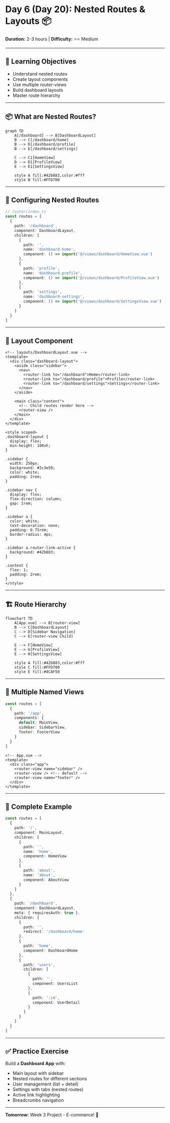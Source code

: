 # Day 6 (Day 20): Nested Routes & Layouts 📦

**Duration:** 2-3 hours | **Difficulty:** ⭐⭐ Medium

---

## 📖 Learning Objectives

- Understand nested routes
- Create layout components
- Use multiple router-views
- Build dashboard layouts
- Master route hierarchy

---

## 📦 What are Nested Routes?

```mermaid
graph TD
    A[/dashboard] --> B[DashboardLayout]
    B --> C[/dashboard/home]
    B --> D[/dashboard/profile]
    B --> E[/dashboard/settings]
    
    C --> C1[HomeView]
    D --> D1[ProfileView]
    E --> E1[SettingsView]
    
    style A fill:#42b883,color:#fff
    style B fill:#FFD700
```

---

## 🎯 Configuring Nested Routes

```typescript
// router/index.ts
const routes = [
  {
    path: '/dashboard',
    component: DashboardLayout,
    children: [
      {
        path: '',
        name: 'dashboard-home',
        component: () => import('@/views/dashboard/HomeView.vue')
      },
      {
        path: 'profile',
        name: 'dashboard-profile',
        component: () => import('@/views/dashboard/ProfileView.vue')
      },
      {
        path: 'settings',
        name: 'dashboard-settings',
        component: () => import('@/views/dashboard/SettingsView.vue')
      }
    ]
  }
]
```

---

## 🎨 Layout Component

```vue
<!-- layouts/DashboardLayout.vue -->
<template>
  <div class="dashboard-layout">
    <aside class="sidebar">
      <nav>
        <router-link to="/dashboard">Home</router-link>
        <router-link to="/dashboard/profile">Profile</router-link>
        <router-link to="/dashboard/settings">Settings</router-link>
      </nav>
    </aside>
    
    <main class="content">
      <!-- Child routes render here -->
      <router-view />
    </main>
  </div>
</template>

<style scoped>
.dashboard-layout {
  display: flex;
  min-height: 100vh;
}

.sidebar {
  width: 250px;
  background: #2c3e50;
  color: white;
  padding: 2rem;
}

.sidebar nav {
  display: flex;
  flex-direction: column;
  gap: 1rem;
}

.sidebar a {
  color: white;
  text-decoration: none;
  padding: 0.75rem;
  border-radius: 4px;
}

.sidebar a.router-link-active {
  background: #42b883;
}

.content {
  flex: 1;
  padding: 2rem;
}
</style>
```

---

## 🏗️ Route Hierarchy

```mermaid
flowchart TD
    A[App.vue] --> B[router-view]
    B --> C[DashboardLayout]
    C --> D[Sidebar Navigation]
    C --> E[router-view Child]
    
    E --> F[HomeView]
    E --> G[ProfileView]
    E --> H[SettingsView]
    
    style A fill:#42b883,color:#fff
    style C fill:#FFD700
    style E fill:#4CAF50
```

---

## 🎯 Multiple Named Views

```typescript
const routes = [
  {
    path: '/app',
    components: {
      default: MainView,
      sidebar: SidebarView,
      footer: FooterView
    }
  }
]
```

```vue
<!-- App.vue -->
<template>
  <div class="app">
    <router-view name="sidebar" />
    <router-view /> <!-- default -->
    <router-view name="footer" />
  </div>
</template>
```

---

## 🎨 Complete Example

```typescript
const routes = [
  {
    path: '/',
    component: MainLayout,
    children: [
      {
        path: '',
        name: 'home',
        component: HomeView
      },
      {
        path: 'about',
        name: 'about',
        component: AboutView
      }
    ]
  },
  {
    path: '/dashboard',
    component: DashboardLayout,
    meta: { requiresAuth: true },
    children: [
      {
        path: '',
        redirect: '/dashboard/home'
      },
      {
        path: 'home',
        component: DashboardHome
      },
      {
        path: 'users',
        children: [
          {
            path: '',
            component: UsersList
          },
          {
            path: ':id',
            component: UserDetail
          }
        ]
      }
    ]
  }
]
```

---

## ✅ Practice Exercise

Build a **Dashboard App** with:

- Main layout with sidebar
- Nested routes for different sections
- User management (list + detail)
- Settings with tabs (nested routes)
- Active link highlighting
- Breadcrumbs navigation

---

**Tomorrow:** Week 3 Project - E-commerce! 🛒
